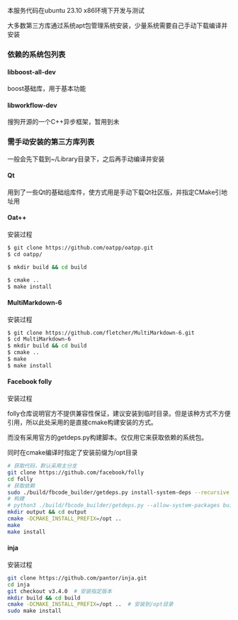 本服务代码在ubuntu 23.10 x86环境下开发与测试

大多数第三方库通过系统apt包管理系统安装，少量系统需要自己手动下载编译并安装

### 依赖的系统包列表

#### libboost-all-dev
boost基础库，用于基本功能

#### libworkflow-dev
搜狗开源的一个C++异步框架，暂用到未

### 需手动安装的第三方库列表

一般会先下载到~/Library目录下，之后再手动编译并安装

#### Qt
用到了一些Qt的基础组库件，使方式用是手动下载Qt社区版，并指定CMake引地址用

#### Oat++

安装过程

```bash
$ git clone https://github.com/oatpp/oatpp.git
$ cd oatpp/

$ mkdir build && cd build

$ cmake ..
$ make install
```

#### MultiMarkdown-6

安装过程

```bash
$ git clone https://github.com/fletcher/MultiMarkdown-6.git
$ cd MultiMarkdown-6
$ mkdir build && cd build
$ cmake ..
$ make
$ make install
```

#### Facebook folly

安装过程

folly仓库说明官方不提供兼容性保证，建议安装到临时目录。但是该种方式不方便引用，所以此处采用的是直接cmake构建安装的方式。

而没有采用官方的getdeps.py构建脚本。仅仅用它来获取依赖的系统包。

同时在cmake编译时指定了安装前缀为/opt目录

```bash
# 获取代码，默认采用主分支
git clone https://github.com/facebook/folly
cd folly
# 获取依赖
sudo ./build/fbcode_builder/getdeps.py install-system-deps --recursive
# 构建
# python3 ./build/fbcode_builder/getdeps.py --allow-system-packages build
mkdir output && cd output
cmake -DCMAKE_INSTALL_PREFIX=/opt ..
make
make install
```

#### inja

安装过程

```bash
git clone https://github.com/pantor/inja.git
cd inja
git checkout v3.4.0  # 安装指定版本
mkdir build && cd build
cmake -DCMAKE_INSTALL_PREFIX=/opt ..  # 安装到/opt目录
sudo make install
```